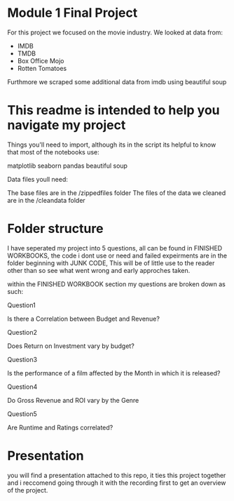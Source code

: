 # Module 1 Final Project

For this project we focused on the movie industry. We looked at data from:

- IMDB
- TMDB
- Box Office Mojo
- Rotten Tomatoes

Furthmore we scraped some additional data from imdb using beautiful soup 


# This readme is intended to help you navigate my project

Things you'll need to import, although its in the script its helpful to know that most of the notebooks use:

matplotlib
seaborn
pandas 
beautiful soup 

Data files youll need:

The base files are in the /zippedfiles folder
The files of the data we cleaned are in the /cleandata folder 


# Folder structure 
I have seperated my project into 5 questions, all can be found in FINISHED WORKBOOKS, the code i dont use or need and failed expeirments are in the folder beginning with JUNK CODE, This will be of little use to the reader other than so see what went wrong and early approches taken. 

within the FINISHED WORKBOOK section my questions are broken down as such:

Question1

Is there a Correlation between Budget and Revenue?

Question2

Does Return on Investment vary by budget? 


Question3

Is the performance of a film affected by the Month in which it is released?


Question4

Do Gross Revenue and ROI vary by the Genre


Question5 


Are Runtime and Ratings correlated?


# Presentation 

you will find a presentation attached to this repo, it ties this project together and i reccomend going through it with the recording first to get an overview of the project.



